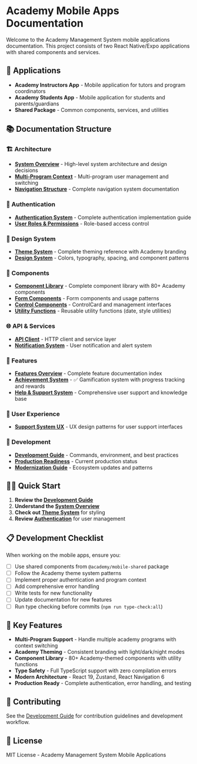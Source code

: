 # Academy Mobile Apps Documentation

Welcome to the Academy Management System mobile applications documentation. This project consists of two React Native/Expo applications with shared components and services.

## 📱 Applications

- **Academy Instructors App** - Mobile application for tutors and program coordinators
- **Academy Students App** - Mobile application for students and parents/guardians  
- **Shared Package** - Common components, services, and utilities

## 📚 Documentation Structure

### 🏗️ Architecture
- **[System Overview](./architecture/SYSTEM_OVERVIEW.md)** - High-level system architecture and design decisions
- **[Multi-Program Context](./architecture/MULTI_PROGRAM_CONTEXT.md)** - Multi-program user management and switching
- **[Navigation Structure](./navigation/NAVIGATION_STRUCTURE.md)** - Complete navigation system documentation

### 🔐 Authentication
- **[Authentication System](./authentication/README.md)** - Complete authentication implementation guide
- **[User Roles & Permissions](./authentication/ROLES_AND_PERMISSIONS.md)** - Role-based access control

### 🎨 Design System
- **[Theme System](./THEME_SYSTEM.md)** - Complete theming reference with Academy branding
- **[Design System](./design-system/README.md)** - Colors, typography, spacing, and component patterns

### 🧩 Components  
- **[Component Library](./components/README.md)** - Complete component library with 80+ Academy components
- **[Form Components](./components/forms/README.md)** - Form components and usage patterns
- **[Control Components](./components/controls/ControlCard.md)** - ControlCard and management interfaces
- **[Utility Functions](./components/utilities/)** - Reusable utility functions (date, style utilities)

### 🌐 API & Services
- **[API Client](./api/API_CLIENT.md)** - HTTP client and service layer
- **[Notification System](./api/NOTIFICATIONS.md)** - User notification and alert system

### 🎯 Features
- **[Features Overview](./features/README.md)** - Complete feature documentation index
- **[Achievement System](./features/achievements/README.md)** - ✅ Gamification system with progress tracking and rewards
- **[Help & Support System](./features/HELP_SUPPORT_SYSTEM.md)** - Comprehensive user support and knowledge base

### 🎨 User Experience  
- **[Support System UX](./ui-ux/SUPPORT_SYSTEM_UX.md)** - UX design patterns for user support interfaces

### 🚀 Development
- **[Development Guide](./development/DEVELOPMENT_GUIDE.md)** - Commands, environment, and best practices
- **[Production Readiness](./development/PRODUCTION_READINESS_STATUS.md)** - Current production status
- **[Modernization Guide](./development/MODERNIZATION.md)** - Ecosystem updates and patterns

## 🏃‍♂️ Quick Start

1. **Review the [Development Guide](./development/DEVELOPMENT_GUIDE.md)**
2. **Understand the [System Overview](./architecture/SYSTEM_OVERVIEW.md)**
3. **Check out [Theme System](./THEME_SYSTEM.md)** for styling
4. **Review [Authentication](./authentication/README.md)** for user management

## 📋 Development Checklist

When working on the mobile apps, ensure you:

- [ ] Use shared components from `@academy/mobile-shared` package
- [ ] Follow the Academy theme system patterns
- [ ] Implement proper authentication and program context
- [ ] Add comprehensive error handling
- [ ] Write tests for new functionality
- [ ] Update documentation for new features
- [ ] Run type checking before commits (`npm run type-check:all`)

## 🎯 Key Features

- **Multi-Program Support** - Handle multiple academy programs with context switching
- **Academy Theming** - Consistent branding with light/dark/night modes
- **Component Library** - 80+ Academy-themed components with utility functions
- **Type Safety** - Full TypeScript support with zero compilation errors
- **Modern Architecture** - React 19, Zustand, React Navigation 6
- **Production Ready** - Complete authentication, error handling, and testing

## 🤝 Contributing

See the [Development Guide](./development/DEVELOPMENT_GUIDE.md) for contribution guidelines and development workflow.

## 📄 License

MIT License - Academy Management System Mobile Applications